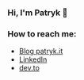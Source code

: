 ### Hi, I'm Patryk 👋

### How to reach me:
- [Blog patryk.it](https://patryk.it)
- [LinkedIn](https://www.linkedin.com/in/patrykwozinski/)
- [dev.to](dev.to/patryk)

<!--
**patrykwozinski/patrykwozinski** is a ✨ _special_ ✨ repository because its `README.md` (this file) appears on your GitHub profile.

Here are some ideas to get you started:

- 🔭 I’m currently working on ...
- 🌱 I’m currently learning ...
- 👯 I’m looking to collaborate on ...
- 🤔 I’m looking for help with ...
- 💬 Ask me about ...
- 📫 How to reach me: ...
- 😄 Pronouns: ...
- ⚡ Fun fact: ...
-->
